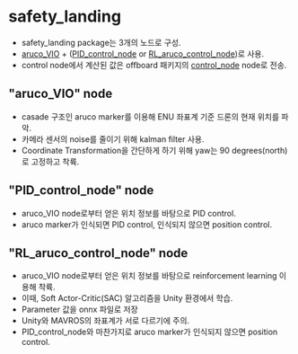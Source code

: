 # safety_landing

- safety_landing package는 3개의 노드로 구성.
- [aruco_VIO](./scripts/aruco_VIO.py) + ([PID_control_node](./scripts/PID_control_node.py) or [RL_aruco_control_node](./scripts/RL_aruco_control_node.py))로 사용.
- control node에서 계산된 값은 offboard 패키지의 [control_node](../offboard/scripts/control_node.py) node로 전송.

## "aruco_VIO" node

- casade 구조인 aruco marker를 이용해 ENU 좌표계 기준 드론의 현재 위치를 파악.
- 카메라 센서의 noise를 줄이기 위해 kalman filter 사용.
- Coordinate Transformation을 간단하게 하기 위해 yaw는 90 degrees(north)로 고정하고 착륙.

## "PID_control_node" node

- aruco_VIO node로부터 얻은 위치 정보를 바탕으로 PID control.
- aruco marker가 인식되면 PID control, 인식되지 않으면 position control.

## "RL_aruco_control_node" node

- aruco_VIO node로부터 얻은 위치 정보를 바탕으로 reinforcement learning 이용해 착륙.
- 이때, Soft Actor-Critic(SAC) 알고리즘을 Unity 환경에서 학습.
- Parameter 값을 onnx 파일로 저장
- Unity와 MAVROS의 좌표계가 서로 다르기에 주의.
- PID_control_node와 마찬가지로 aruco marker가 인식되지 않으면 position control.
